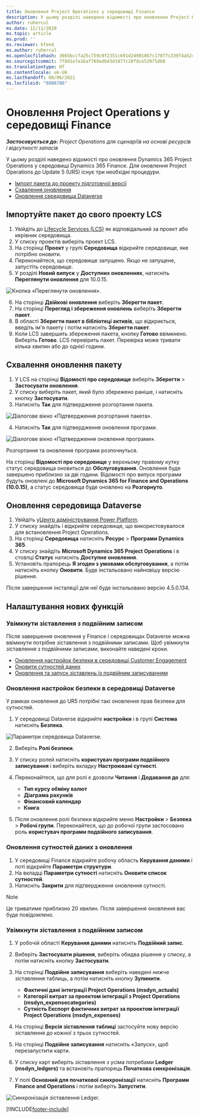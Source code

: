 ```yaml
---
title: Оновлення Project Operations у середовищі Finance
description: У цьому розділі наведено відомості про оновлення Project Operations у середовищі Dynamics 365 Finance .
author: ruhercul
ms.date: 12/11/2020
ms.topic: article
ms.prod: ''
ms.reviewer: kfend
ms.author: ruhercul
ms.openlocfilehash: 3665bccfa25c759c0f2351c691d24901867c178f7c339f4a524856842666aec5
ms.sourcegitcommit: 7f8d1e7a16af769adb43d1877c28fdce53975db8
ms.translationtype: HT
ms.contentlocale: uk-UA
ms.lasthandoff: 08/06/2021
ms.locfileid: "6986786"
---
```

# <a name="update-project-operations-in-your-finance-environment"></a>Оновлення Project Operations у середовищі Finance

_**Застосовується до:** Project Operations для сценаріїв на основі ресурсів і відсутності запасів_


У цьому розділі наведено відомості про оновлення Dynamics 365 Project Operations у середовищі Dynamics 365 Finance. Для оновлення Project Operations до Update 5 (UR5) існує три необхідні процедури.

- [Імпорт пакета до проекту підготовчої версії](#import)
- [Схвалення оновлення](#apply)
- [Оновлення середовища Dataverse](#update)

## <a name="import-the-package-into-your-lcs-project"></a><a name="import"></a>Імпортуйте пакет до свого проекту LCS

1. Увійдіть до [Lifecycle Services (LCS)](https://lcs.dynamics.com/) як відповідальний за проект або керівник середовища.
2. У списку проектів виберіть проект LCS.
3. На сторінці **Проект** у групі **Середовища** відкрийте середовище, яке потрібно оновити.
4. Переконайтеся, що середовище запущено. Якщо не запущене, запустіть середовище.
5. У розділі **Новий випуск** у **Доступних оновленнях**, натисніть **Переглянути оновлення** для 10.0.15.

![Кнопка «Переглянути оновлення».](media/view-update.png)

6. На сторінці **Двійкові оновлення** виберіть **Зберегти пакет**.
7. На сторінці **Перегляд і збереження оновлень** виберіть **Зберегти пакет**.
8. В області **Зберегти пакет в бібліотеці активів**, що відкриється, введіть ім'я пакету і потім натисніть **Зберегти пакет**.
9. Коли LCS завершить збереження пакета, кнопку **Готово** ввімкнено. Виберіть **Готово**. LCS перевірить пакет. Перевірка може тривати кілька хвилин або до однієї години.


## <a name="apply-the-package-update"></a><a name="apply"></a>Схвалення оновлення пакету

1. У LCS на сторінці **Відомості про середовище** виберіть **Зберегти** > **Застосувати оновлення**.
2. У списку виберіть пакет, який було збережено раніше, і натисніть кнопку **Застосувати**.
3. Натисніть **Так** для підтвердження розгортання пакета.

![Діалогове вікно «Підтвердження розгортання пакета».](media/confirm-package-deployment.png)

4. Натисніть **Так** для підтвердження оновлення програми.

![Діалогове вікно «Підтвердження оновлення програми».](media/confirm-application-update.png)

Розгортання та оновлення програми розпочнуться. 

На сторінці **Відомості про середовище** у верхньому правому кутку статус середовища оновиться до **Обслуговування**. Оновлення буде завершено приблизно за дві години. Відомості про випуск програми будуть оновлені до **Microsoft Dynamics 365 for Finance and Operations (10.0.15)**, а статус середовища буде оновлено на **Розгорнуто**.


## <a name="update-your-dataverse-environment"></a><a name="update"></a>Оновлення середовища Dataverse

1. Увійдіть у[Центр адміністрування Power Platform](https://admin.powerplatform.com/).
2. У списку знайдіть і відкрийте середовище, що використовувалося для встановлення Project Operations.
3. На сторінці **Середовища** натисніть **Ресурс** > **Програми Dynamics 365**.
4. У списку знайдіть **Microsoft Dynamics 365 Project Operations** і в стовпці **Статус** натисніть **Доступне оновлення**.
5. Установіть прапорець **Я згоден з умовами обслуговування**, а потім натисніть кнопку **Оновити**. Буде інстальовано найновішу версію рішення.

Після завершення інсталяції для неї буде інстальовано версію 4.5.0.134.

## <a name="configure-new-features"></a>Налаштування нових функцій

### <a name="enable-dual-write-mapping"></a>Увімкнути зіставлення з подвійним записом

Після завершення оновлення у Finance і середовищах Dataverse можна ввімкнути потрібне зіставлення з подвійними записами. Щоб увімкнути зіставлення з подвійними записами, виконайте наведені кроки.

- [Оновлення настройок безпеки в середовищі Customer Engagement](#security)
- [Оновити сутностей даних](#refresh)
- [Оновлення та запуск зіставлень із подвійним записуванням](#run)

### <a name="update-security-settings-on-the-dataverse-environment"></a><a name="security"></a>Оновлення настройок безпеки в середовищі Dataverse

У рамках оновлення до UR5 потрібні такі оновлення прав безпеки для сутностей.

1. У середовищі Dataverse відкрийте **настройки** і в групі **Система** натисніть **Безпека**.

![Параметри середовища Dataverse.](media/Picture21.png)

2. Виберіть **Ролі безпеки**.
3. У списку ролей натисніть **користувач програми подвійного записування** і виберіть вкладку **Настроювані сутності**. 
4. Переконайтеся, що для ролі є дозволи **Читання** і **Додавання до** для:

      - **Тип курсу обміну валют**
      - **Діаграма рахунків** 
      - **Фінансовий календар** 
      - **Книга**

5. Після оновлення ролі безпеки відкрийте меню **Настройки** > **Безпека** > **Робочі групи**. Переконайтеся, що до робочої групи застосовано роль  **користувач програми подвійного записування**. 

### <a name="refresh-data-entities-from-the-update"></a><a name="refresh"></a>Оновлення сутностей даних з оновлення

1. У середовищі Finance відкрийте робочу область **Керування даними** і поті відкрийте **Параметри структури**.
2. На вкладці **Параметри сутності** натисніть **Оновити список сутностей**.
3. Натисніть **Закрити** для підтвердження оновлення сутності.

 > [!NOTE]
 > Це триватиме приблизно 20 хвилин. Після завершення оновлення вас буде повідомлено.

### <a name="update-dual-write-mappings"></a><a name="run"></a>Увімкнути зіставлення з подвійним записом

1. У робочій області **Керування даними** натисніть **Подвійний запис**.
2. Виберіть **Застосувати рішення**, виберіть обидва рішення у списку, а потім натисніть кнопку **Застосувати**.
3. На сторінці **Подвійне записування** виберіть наведені нижче зіставлення таблиць, а потім натисніть кнопку **Зупинити**.

    - **Фактичні дані інтеграції Project Operations (msdyn_actuals)**
    - **Категорії витрат за проектом інтеграції з Project Operations (msdyn_expensecategories)**
    - **Сутність Експорт фактичних витрат за проектом інтеграції Project Operations (msdyn_expenses)**

4. На сторінці **Версія зіставлення таблиці** застосуйте нову версію зіставлення до кожної з трьох сутностей.
5. На сторінці **Подвійне записування** натисніть «Запуск», щоб перезапустити карти.
6. У списку карт виберіть зіставлення з усіма потребами **Ledger (msdyn_ledgers)** та встановіть прапорець **Початкова синхронізація**. 
7. У полі **Основний для початкової синхронізації** натисніть **Програми Finance and Operations** і потім виберіть **Запустити**.
 
 ![Синхронізація зіставлення Ledger.](media/DW6.png)
 


[!INCLUDE[footer-include](../includes/footer-banner.md)]